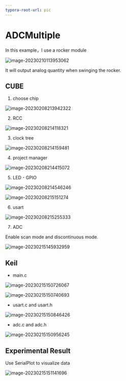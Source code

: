```yaml
---
typora-root-url: pic
---
```


# ADCMultiple

In this example，I use a rocker module

![image-20230210113953062](/../../../../../../../../pic/adc1.png)

It will output analog quantity when swinging the rocker.

## CUBE



1. choose chip

![image-20230208213942322](/../../../../../../../../pic/cube_1.png)



2. RCC

![image-20230208214118321](/cube_2.png)



3. clock tree

![image-20230208214159481](/cube_3.png)



4. project manager

![image-20230208214415072](/cube_4.png)





5. LED - GPIO

![image-20230208214546246](/cube_5.png)

![image-20230208215151274](/cube_6.png)



6. usart

![image-20230208215255333](/cube_7.png)





7. ADC

Enable scan mode and discontinuous mode.

![image-20230215145932959](/cube_8.png)



## Keil

- main.c

![image-20230215150726067](/cube_9.png)

![image-20230215150740693](/cube_10.png)

- usart.c and usart.h

![image-20230215150846426](/keil3.png)

- adc.c and adc.h

![image-20230215150956245](/keil4.png)



## Experimental Result

Use SerialPlot to visualize data

![image-20230215151141696](/result.png)









